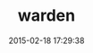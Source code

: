 ---
layout: post
title:  "warden"
repo:   "hassox/warden"
date:   2015-02-18 17:29:38
gemurl: http://github.com/hassox/warden
---
